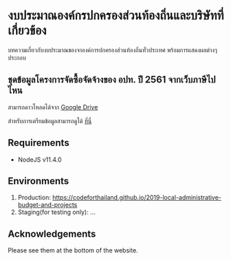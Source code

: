 # งบประมาณองค์กรปกครองส่วนท้องถิ่นและบริษัทที่เกี่ยวข้อง

บทความเกี่ยวกับงบประมาณของจาองค์การปกครองส่วนท้องถิ่นทั่วประเทศ พร้อมการแสดงผลต่างๆ ประกอบ

## ชุดข้อมูลโครงการจัดซื้อจัดจ้างของ อปท. ปี 2561 จากเว็บภาษีไปไหน
สามารถดาวโหลดได้จาก [Google Drive][download]

สำหรับการเตรียมข้อมูลสามารถดูได้ [ที่นี่][data-prep]


## Requirements
- NodeJS v11.4.0

## Environments
1. Production: https://codeforthailand.github.io/2019-local-administrative-budget-and-projects
1. Staging(for testing only):  ...

## Acknowledgements
Please see them at the bottom of the website.

[download]: https://drive.google.com/file/d/1EjbqfBoMHy60pCvYqq4g4tv2s5Wggp-v/view?usp=sharing
[data-prep]: https://github.com/heytitle/data-preparation-for-administrative-budget-and-projects
